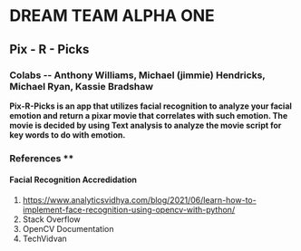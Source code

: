 # DREAM TEAM ALPHA ONE

## Pix - R - Picks

### Colabs -- Anthony Williams, Michael (jimmie) Hendricks, Michael Ryan, Kassie Bradshaw

**Pix-R-Picks is an app that utilizes facial recognition to analyze your facial emotion and return a pixar movie that correlates with such emotion. The movie is decided by using Text analysis to analyze the movie script for key words to do with emotion.**


### References **
#### Facial Recognition Accredidation
1. https://www.analyticsvidhya.com/blog/2021/06/learn-how-to-implement-face-recognition-using-opencv-with-python/
2. Stack Overflow
3. OpenCV Documentation
4. TechVidvan
